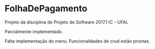 # FolhaDePagamento
Projeto da disciplina de Projeto de Software 2017.1 IC - UFAL

Parcialmente implementado. 

Falta implementação do menu.
Funcionalidades de crud estão prontas.
